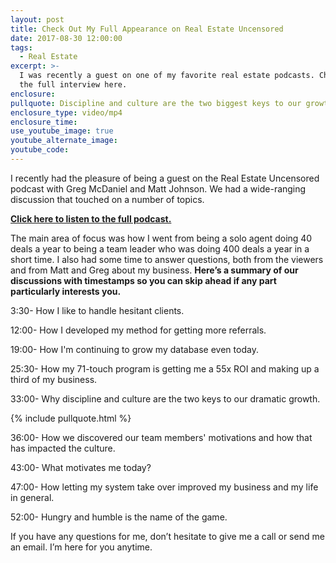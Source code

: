 ```yaml
---
layout: post
title: Check Out My Full Appearance on Real Estate Uncensored
date: 2017-08-30 12:00:00
tags:
  - Real Estate
excerpt: >-
  I was recently a guest on one of my favorite real estate podcasts. Check out
  the full interview here.
enclosure:
pullquote: Discipline and culture are the two biggest keys to our growth.
enclosure_type: video/mp4
enclosure_time:
use_youtube_image: true
youtube_alternate_image:
youtube_code:
---
```



I recently had the pleasure of being a guest on the Real Estate Uncensored podcast with Greg McDaniel and Matt Johnson. We had a wide-ranging discussion that touched on a number of topics.&nbsp;

**[Click here to listen to the full podcast.](http://realestateuncensored.libsyn.com/podcast/dave-friedman)**

The main area of focus was how I went from being a solo agent doing 40 deals a year to being a team leader who was doing 400 deals a year in a short time. I also had some time to answer questions, both from the viewers and from Matt and Greg about my business. **Here’s a summary of our discussions with timestamps so you can skip ahead if any part particularly interests you.**

3:30- How I like to handle hesitant clients.

12:00- How I developed my method for getting more referrals.

19:00- How I'm continuing to grow my database even today.

25:30- How my 71-touch program is getting me a 55x ROI and making up a third of my business.

33:00- Why discipline and culture are the two keys to our dramatic growth.

{% include pullquote.html %}

36:00- How we discovered our team members' motivations and how that has impacted the culture.

43:00- What motivates me today?

47:00- How letting my system take over improved my business and my life in general.

52:00- Hungry and humble is the name of the game.

If you have any questions for me, don’t hesitate to give me a call or send me an email. I’m here for you anytime.&nbsp;
<br>&nbsp;